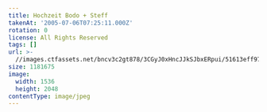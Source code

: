 ```yaml
---
title: Hochzeit Bodo + Steff
takenAt: '2005-07-06T07:25:11.000Z'
rotation: 0
license: All Rights Reserved
tags: []
url: >-
  //images.ctfassets.net/bncv3c2gt878/3CGyJ0xHncJJkSJbxERpui/51613eff97261da955ce90fdee5a5b2a/hochzeit-bodo--steff_4560371092_o
size: 1181675
image:
  width: 1536
  height: 2048
contentType: image/jpeg
---
```


